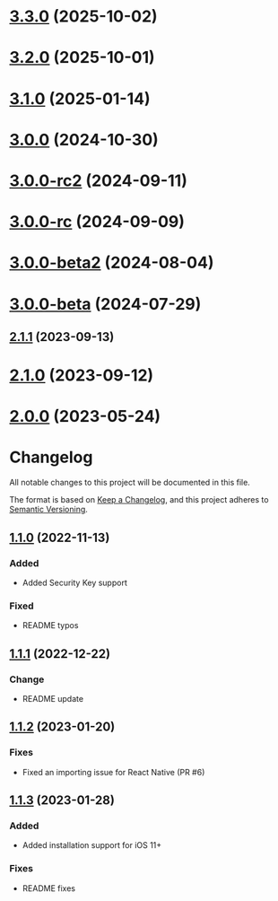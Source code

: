 

# [3.3.0](https://github.com/f-23/react-native-passkey/compare/v3.2.0...v3.3.0) (2025-10-02)

# [3.2.0](https://github.com/f-23/react-native-passkey/compare/v3.1.0...v3.2.0) (2025-10-01)

# [3.1.0](https://github.com/f-23/react-native-passkey/compare/v3.0.0...v3.1.0) (2025-01-14)

# [3.0.0](https://github.com/f-23/react-native-passkey/compare/v3.0.0-rc2...v3.0.0) (2024-10-30)

# [3.0.0-rc2](https://github.com/f-23/react-native-passkey/compare/v3.0.0-rc...v3.0.0-rc2) (2024-09-11)

# [3.0.0-rc](https://github.com/f-23/react-native-passkey/compare/v3.0.0-beta2...v3.0.0-rc) (2024-09-09)

# [3.0.0-beta2](https://github.com/f-23/react-native-passkey/compare/v3.0.0-beta...v3.0.0-beta2) (2024-08-04)

# [3.0.0-beta](https://github.com/f-23/react-native-passkey/compare/v2.1.1...v3.0.0-beta) (2024-07-29)

## [2.1.1](https://github.com/f-23/react-native-passkey/compare/v2.1.0...v2.1.1) (2023-09-13)

# [2.1.0](https://github.com/f-23/react-native-passkey/compare/v2.0.0...v2.1.0) (2023-09-12)

# [2.0.0](https://github.com/f-23/react-native-passkey/compare/v1.1.3...v2.0.0) (2023-05-24)

# Changelog

All notable changes to this project will be documented in this file.

The format is based on [Keep a Changelog](https://keepachangelog.com/en/1.0.0/),
and this project adheres to [Semantic Versioning](https://semver.org/spec/v2.0.0.html).

## [1.1.0](https://github.com/mTRx0/react-native-passkey/compare/v1.0.3...v1.1.0) (2022-11-13)

### Added

- Added Security Key support

### Fixed

- README typos

## [1.1.1](https://github.com/mTRx0/react-native-passkey/compare/v1.1.0...v1.1.1) (2022-12-22)

### Change

- README update

## [1.1.2](https://github.com/mTRx0/react-native-passkey/compare/v1.1.1...v1.1.2) (2023-01-20)

### Fixes

- Fixed an importing issue for React Native (PR #6)

## [1.1.3](https://github.com/mTRx0/react-native-passkey/compare/v1.1.2...v1.1.3) (2023-01-28)

### Added

- Added installation support for iOS 11+

### Fixes

- README fixes
